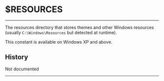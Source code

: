 # $RESOURCES

---

The resources directory that stores themes and other Windows resources (usually `C:\Windows\Resources` but detected at runtime).

This constant is available on Windows XP and above.

## History

Not documented

---